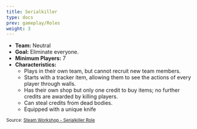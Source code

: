 ```yaml
---
title: Serialkiller
type: docs
prev: gameplay/Roles
weight: 3
---
```


- **Team:** Neutral
- **Goal:** Eliminate everyone.
- **Minimum Players:** 7
- **Characteristics:**
  - Plays in their own team, but cannot recruit new team members.
  - Starts with a tracker item, allowing them to see the actions of every player through walls.
  - Has their own shop but only one credit to buy items; no further credits are awarded by killing players.
  - Can steal credits from dead bodies.
  - Equipped with a unique knife

<small>Source: [Steam Workshop - Serialkiller Role](https://steamcommunity.com/sharedfiles/filedetails/?id=1363905854)</small>
